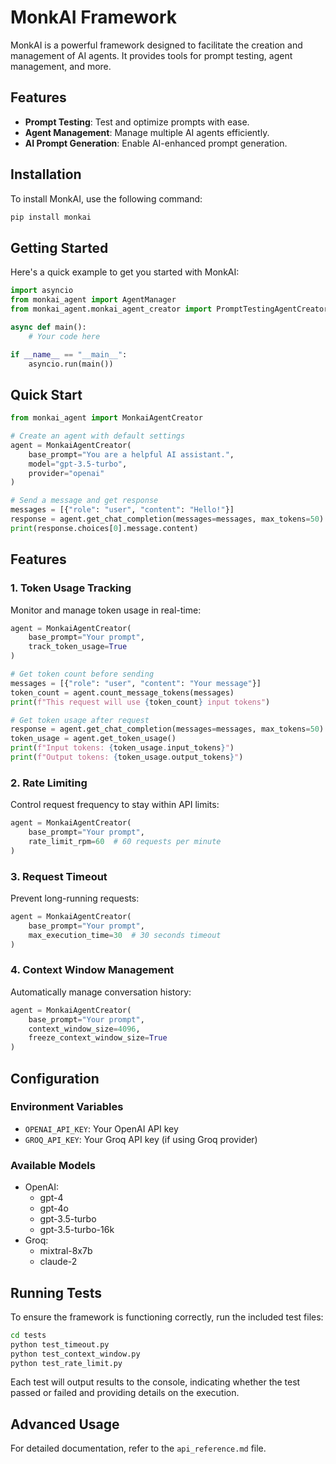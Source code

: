# MonkAI Framework

MonkAI is a powerful framework designed to facilitate the creation and management of AI agents. It provides tools for prompt testing, agent management, and more.

## Features

- **Prompt Testing**: Test and optimize prompts with ease.
- **Agent Management**: Manage multiple AI agents efficiently.
- **AI Prompt Generation**: Enable AI-enhanced prompt generation.

## Installation

To install MonkAI, use the following command:

```bash
pip install monkai
```

## Getting Started

Here's a quick example to get you started with MonkAI:

```python
import asyncio
from monkai_agent import AgentManager
from monkai_agent.monkai_agent_creator import PromptTestingAgentCreator

async def main():
    # Your code here

if __name__ == "__main__":
    asyncio.run(main())
```

## Quick Start

```python
from monkai_agent import MonkaiAgentCreator

# Create an agent with default settings
agent = MonkaiAgentCreator(
    base_prompt="You are a helpful AI assistant.",
    model="gpt-3.5-turbo",
    provider="openai"
)

# Send a message and get response
messages = [{"role": "user", "content": "Hello!"}]
response = agent.get_chat_completion(messages=messages, max_tokens=50)
print(response.choices[0].message.content)
```

## Features

### 1. Token Usage Tracking
Monitor and manage token usage in real-time:
```python
agent = MonkaiAgentCreator(
    base_prompt="Your prompt",
    track_token_usage=True
)

# Get token count before sending
messages = [{"role": "user", "content": "Your message"}]
token_count = agent.count_message_tokens(messages)
print(f"This request will use {token_count} input tokens")

# Get token usage after request
response = agent.get_chat_completion(messages=messages, max_tokens=50)
token_usage = agent.get_token_usage()
print(f"Input tokens: {token_usage.input_tokens}")
print(f"Output tokens: {token_usage.output_tokens}")
```

### 2. Rate Limiting
Control request frequency to stay within API limits:
```python
agent = MonkaiAgentCreator(
    base_prompt="Your prompt",
    rate_limit_rpm=60  # 60 requests per minute
)
```

### 3. Request Timeout
Prevent long-running requests:
```python
agent = MonkaiAgentCreator(
    base_prompt="Your prompt",
    max_execution_time=30  # 30 seconds timeout
)
```

### 4. Context Window Management
Automatically manage conversation history:
```python
agent = MonkaiAgentCreator(
    base_prompt="Your prompt",
    context_window_size=4096,
    freeze_context_window_size=True
)
```

## Configuration

### Environment Variables
- `OPENAI_API_KEY`: Your OpenAI API key
- `GROQ_API_KEY`: Your Groq API key (if using Groq provider)

### Available Models
- OpenAI:
  - gpt-4
  - gpt-4o
  - gpt-3.5-turbo
  - gpt-3.5-turbo-16k
- Groq:
  - mixtral-8x7b
  - claude-2

## Running Tests

To ensure the framework is functioning correctly, run the included test files:

```bash
cd tests
python test_timeout.py
python test_context_window.py
python test_rate_limit.py
```

Each test will output results to the console, indicating whether the test passed or failed and providing details on the execution.

## Advanced Usage

For detailed documentation, refer to the `api_reference.md` file. 